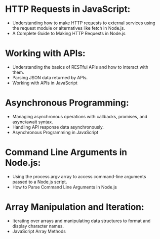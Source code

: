# HTTP Requests in JavaScript:
- Understanding how to make HTTP requests to external services using the request module or alternatives like fetch in Node.js.
- A Complete Guide to Making HTTP Requests in Node.js

# Working with APIs:
- Understanding the basics of RESTful APIs and how to interact with them.
- Parsing JSON data returned by APIs.
- Working with APIs in JavaScript

# Asynchronous Programming:
- Managing asynchronous operations with callbacks, promises, and async/await syntax.
- Handling API response data asynchronously.
- Asynchronous Programming in JavaScript

# Command Line Arguments in Node.js:
- Using the process.argv array to access command-line arguments passed to a Node.js script.
- How to Parse Command Line Arguments in Node.js

# Array Manipulation and Iteration:
- Iterating over arrays and manipulating data structures to format and display character names.
- JavaScript Array Methods

